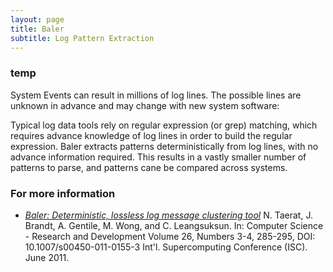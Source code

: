 ```yaml
---
layout: page
title: Baler
subtitle: Log Pattern Extraction
---
```



### temp ###
System Events can result in millions of log lines. The possible lines are unknown in advance and may change with new system software:
<!-- ![Millions of Log Lines](./resources/figs/Baler_Lines.png){:width="720px"}{: .center-image} -->

Typical log data tools rely on regular expression (or grep) matching, which requires advance knowledge of log lines in order to build the regular expression. Baler extracts patterns deterministically from log lines, with no advance information required. This results in a vastly smaller number of patterns to parse, and patterns cane be compared across systems.

<!-- ![Baler Pattern Extractions](./resources/figs/Baler_Patterns.png){:width="720px"}{: .center-image} -->

### For more information ###
* *[Baler: Deterministic, lossless log message clustering tool](https://ovis.ca.sandia.gov/index.php/Publications_and_presentations)* N. Taerat, J. Brandt, A. Gentile, M. Wong, and C. Leangsuksun. In: Computer Science - Research and Development Volume 26, Numbers 3-4, 285-295, DOI: 10.1007/s00450-011-0155-3 Int'l. Supercomputing Conference (ISC). June 2011.


